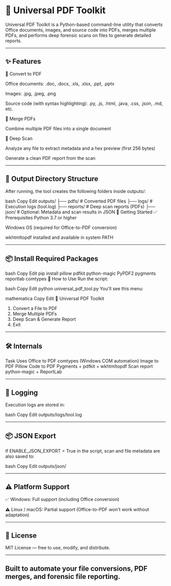 # 🧰 Universal PDF Toolkit
Universal PDF Toolkit is a Python-based command-line utility that converts Office documents, images, and source code into PDFs, merges multiple PDFs, and performs deep forensic scans on files to generate detailed reports.

---

## ✨ Features
📄 Convert to PDF

Office documents: .doc, .docx, .xls, .xlsx, .ppt, .pptx

Images: .jpg, .jpeg, .png

Source code (with syntax highlighting): .py, .js, .html, .java, .css, .json, .md, etc.

📑 Merge PDFs

Combine multiple PDF files into a single document

🧪 Deep Scan

Analyze any file to extract metadata and a hex preview (first 256 bytes)

Generate a clean PDF report from the scan

---

## 📂 Output Directory Structure
After running, the tool creates the following folders inside outputs/:

bash
Copy
Edit
outputs/
├── pdfs/       # Converted PDF files
├── logs/       # Execution logs (tool.log)
├── reports/    # Deep scan reports (PDFs)
├── json/       # Optional: Metadata and scan results in JSON
🚀 Getting Started
✅ Prerequisites
Python 3.7 or higher

Windows OS (required for Office-to-PDF conversion)

wkhtmltopdf installed and available in system PATH

---

## 📦 Install Required Packages
bash
Copy
Edit
pip install pillow pdfkit python-magic PyPDF2 pygments reportlab comtypes
🧭 How to Use
Run the script:

bash
Copy
Edit
python universal_pdf_tool.py
You'll see this menu:

mathematica
Copy
Edit
📌 Universal PDF Toolkit
1. Convert a File to PDF
2. Merge Multiple PDFs
3. Deep Scan & Generate Report
4. Exit

---

## 🛠 Internals
Task	Uses
Office to PDF	comtypes (Windows COM automation)
Image to PDF	Pillow
Code to PDF	Pygments + pdfkit + wkhtmltopdf
Scan report	python-magic + ReportLab

---

## 📝 Logging
Execution logs are stored in:

bash
Copy
Edit
outputs/logs/tool.log

---

## 📦 JSON Export
If ENABLE_JSON_EXPORT = True in the script, scan and file metadata are also saved to:

bash
Copy
Edit
outputs/json/

---

## ⚠️ Platform Support
✅ Windows: Full support (including Office conversion)

⚠️ Linux / macOS: Partial support (Office-to-PDF won't work without adaptation)

---

## 📃 License
MIT License — free to use, modify, and distribute.

---

Built to automate your file conversions, PDF merges, and forensic file reporting.
---
